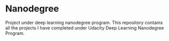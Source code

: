 # Nanodegree
Project under deep learning nanodegree program.
This repository contains all the projects I have completed under Udacity Deep Learning Nanodegree Program.
